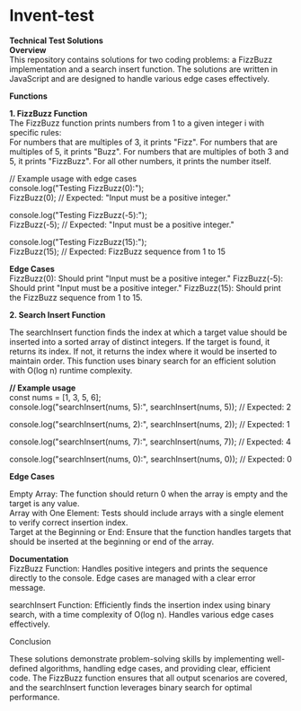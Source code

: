 # Invent-test

<b>Technical Test Solutions</b>
<br/>
<b>Overview</b>
<br/>
This repository contains solutions for two coding problems: a FizzBuzz implementation and a search insert function. The solutions are written in JavaScript and are designed to handle various edge cases effectively.

<b>Functions</b>
<br/>

<b>1. FizzBuzz Function</b>
<br/>
   The FizzBuzz function prints numbers from 1 to a given integer i with specific rules:
<br/>
For numbers that are multiples of 3, it prints "Fizz".
For numbers that are multiples of 5, it prints "Buzz".
For numbers that are multiples of both 3 and 5, it prints "FizzBuzz".
For all other numbers, it prints the number itself.

// Example usage with edge cases
<br/>
console.log("Testing FizzBuzz(0):");
<br/>
FizzBuzz(0); // Expected: "Input must be a positive integer."
<br/>


console.log("Testing FizzBuzz(-5):");<br/>
FizzBuzz(-5); // Expected: "Input must be a positive integer."<br/>

console.log("Testing FizzBuzz(15):");<br/>
FizzBuzz(15); // Expected: FizzBuzz sequence from 1 to 15<br/>

<b>Edge Cases</b>
<br/>
FizzBuzz(0): Should print "Input must be a positive integer."
FizzBuzz(-5): Should print "Input must be a positive integer."
FizzBuzz(15): Should print the FizzBuzz sequence from 1 to 15.

<b>2. Search Insert Function</b>
<br/>

The searchInsert function finds the index at which a target value should be inserted into a sorted array of distinct integers. If the target is found, it returns its index. If not, it returns the index where it would be inserted to maintain order. This function uses binary search for an efficient solution with O(log n) runtime complexity.

<b>// Example usage</b>
<br/>
const nums = [1, 3, 5, 6];<br/>
console.log("searchInsert(nums, 5):", searchInsert(nums, 5)); // Expected: 2<br/>

console.log("searchInsert(nums, 2):", searchInsert(nums, 2)); // Expected: 1<br/>

console.log("searchInsert(nums, 7):", searchInsert(nums, 7)); // Expected: 4<br/>

console.log("searchInsert(nums, 0):", searchInsert(nums, 0)); // Expected: 0<br/>

<b>Edge Cases</b>
<br/>

Empty Array: The function should return 0 when the array is empty and the target is any value.
<br/>
Array with One Element: Tests should include arrays with a single element to verify correct insertion index.
<br/>
Target at the Beginning or End: Ensure that the function handles targets that should be inserted at the beginning or end of the array.<br/>

<b>Documentation</b>
<br/>
FizzBuzz Function: Handles positive integers and prints the sequence directly to the console. Edge cases are managed with a clear error message.<br/>

searchInsert Function: Efficiently finds the insertion index using binary search, with a time complexity of O(log n). Handles various edge cases effectively.<br/>


Conclusion<br/>


These solutions demonstrate problem-solving skills by implementing well-defined algorithms, handling edge cases, and providing clear, efficient code. The FizzBuzz function ensures that all output scenarios are covered, and the searchInsert function leverages binary search for optimal performance.
